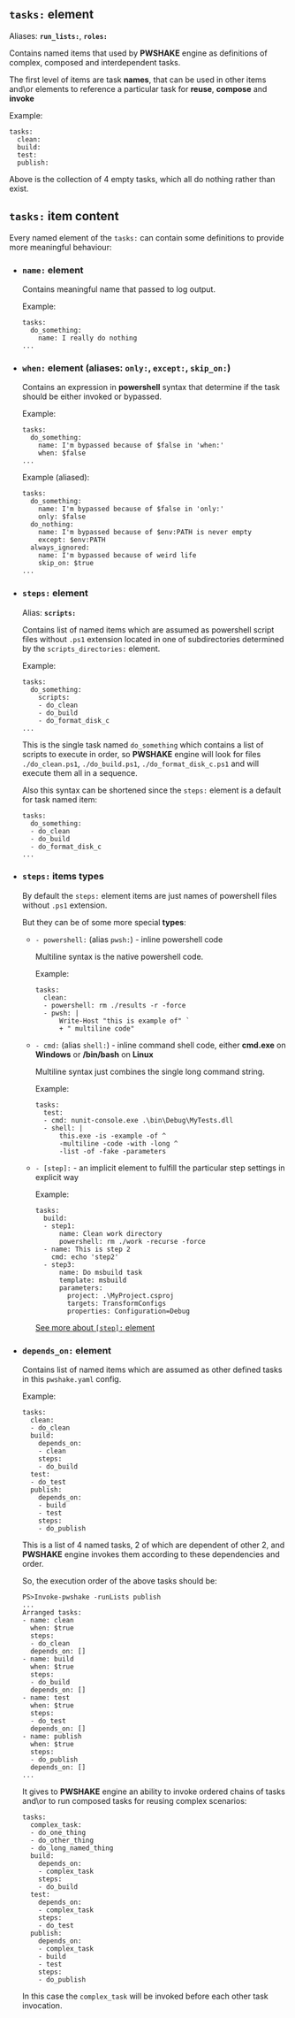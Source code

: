 ## `tasks:` **element**

Aliases: **`run_lists:`**, **`roles:`**

Contains named items that used by **PWSHAKE** engine as definitions of complex, composed and interdependent tasks.

The first level of items are task **names**, that can be used in other items and\or elements to reference a particular task for **reuse**, **compose** and **invoke**

Example:
```
tasks:
  clean:
  build:
  test:
  publish:
```
Above is the collection of 4 empty tasks, which all do nothing rather than exist.

## `tasks:` **item content**

Every named element of the `tasks:` can contain some definitions to provide more meaningful behaviour:

* ### `name:` **element**

  Contains meaningful name that passed to log output.

  Example:
  ```
  tasks:
    do_something:
      name: I really do nothing
  ...
  ```

* ### `when:` **element** (aliases: `only:`, `except:`, `skip_on:`)

  Contains an expression in **powershell** syntax that determine if the task should be either invoked or bypassed.

  Example:
  ```
  tasks:
    do_something:
      name: I'm bypassed because of $false in 'when:'
      when: $false
  ...
  ```

  Example (aliased):
  ```
  tasks:
    do_something:
      name: I'm bypassed because of $false in 'only:'
      only: $false
    do_nothing:
      name: I'm bypassed because of $env:PATH is never empty
      except: $env:PATH
    always_ignored:
      name: I'm bypassed because of weird life
      skip_on: $true
  ...
  ```

* ### `steps:` **element**

  Alias: **`scripts:`**

  Contains list of named items which are assumed as powershell script files without `.ps1` extension located in one of subdirectories determined by the `scripts_directories:` element.

  Example:
  ```
  tasks:
    do_something:
      scripts:
      - do_clean
      - do_build
      - do_format_disk_c
  ...
  ```
  This is the single task named `do_something` which contains a list of scripts to execute in order, so **PWSHAKE** engine will look for files `./do_clean.ps1`, `./do_build.ps1`, `./do_format_disk_c.ps1` and will execute them all in a sequence.

  Also this syntax can be shortened since the `steps:` element is a default for task named item:
  ```
  tasks:
    do_something:
    - do_clean
    - do_build
    - do_format_disk_c
  ...
  ```

* ### `steps:` **items types**
  By default the `steps:` element items are just names of powershell files without `.ps1` extension.

  But they can be of some more special **types**:
  
  * `- powershell:` (alias `pwsh:`) - inline powershell code

    Multiline syntax is the native powershell code.

    Example:
    ```
    tasks:
      clean:
      - powershell: rm ./results -r -force
      - pwsh: |
          Write-Host "this is example of" ` 
          + " multiline code"
    ```
  * `- cmd:` (alias `shell:`) - inline command shell code, either **cmd.exe** on **Windows** or **/bin/bash** on **Linux**
    
    Multiline syntax just combines the single long command string.

    Example:
    ```
    tasks:
      test:
      - cmd: nunit-console.exe .\bin\Debug\MyTests.dll
      - shell: |
          this.exe -is -example -of ^
          -multiline -code -with -long ^
          -list -of -fake -parameters
    ```

  * `- [step]:` - an implicit element to fulfill the particular step settings in explicit way

    Example:
    ```
    tasks:
      build:
      - step1:
          name: Clean work directory
          powershell: rm ./work -recurse -force
      - name: This is step 2
        cmd: echo 'step2'
      - step3:
          name: Do msbuild task
          template: msbuild
          parameters:
            project: .\MyProject.csproj
            targets: TransformConfigs
            properties: Configuration=Debug
    ```
    [See more about `[step]:` element](/doc/step.md)

* ### `depends_on:` **element**

  Contains list of named items which are assumed as other defined tasks in this `pwshake.yaml` config.

  Example:
  ```
  tasks:
    clean:
    - do_clean
    build:
      depends_on:
      - clean
      steps:
      - do_build
    test:
    - do_test
    publish:
      depends_on:
      - build
      - test
      steps:
      - do_publish
  ```
  This is a list of 4 named tasks, 2 of which are dependent of other 2, and **PWSHAKE** engine invokes them according to these dependencies and order.

  So, the execution order of the above tasks should be:
  ```
  PS>Invoke-pwshake -runLists publish
  ...
  Arranged tasks:
  - name: clean
    when: $true
    steps:
    - do_clean
    depends_on: []
  - name: build
    when: $true
    steps:
    - do_build
    depends_on: []
  - name: test
    when: $true
    steps:
    - do_test
    depends_on: []
  - name: publish
    when: $true
    steps:
    - do_publish
    depends_on: []
  ...
  ```
  It gives to **PWSHAKE** engine an ability to invoke ordered chains of tasks and\or to run composed tasks for reusing complex scenarios:

  ```
  tasks:
    complex_task:
    - do_one_thing
    - do_other_thing
    - do_long_named_thing
    build:
      depends_on:
      - complex_task
      steps:
      - do_build
    test:
      depends_on:
      - complex_task
      steps:
      - do_test
    publish:
      depends_on:
      - complex_task
      - build
      - test
      steps:
      - do_publish
    ```

    In this case the `complex_task` will be invoked before each other task invocation.
